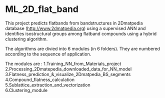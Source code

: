 # ML_2D_flat_band
This project predicts flatbands from bandstructures in 2Dmatpedia database (http://www.2dmatpedia.org) using a supervised ANN and identifies isostructural groups among flatband compounds using a hybrid clustering algorithm.

The algorithms are divied into 6 modules (in 6 folders). They are numbered according to the sequence of application.

The modules are : 
1.Training_NN_from_Materials_project      
2.Processing_2Dmatepedia_downloaded_data_for_NN_model        
3.Flatness_prediction_&_visualize_2Dmatpedia_BS_segments       
4.Compound_flatness_calculation       
5.Sublattice_extraction_and_vectorization       
6.Clustering_module

